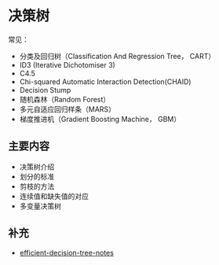 
# 决策树

常见：

- 分类及回归树（Classification And Regression Tree， CART）
- ID3 (Iterative Dichotomiser 3)
- C4.5
- Chi-squared Automatic Interaction Detection(CHAID)
- Decision Stump
- 随机森林（Random Forest）
- 多元自适应回归样条（MARS）
- 梯度推进机（Gradient Boosting Machine， GBM）



## 主要内容

- 决策树介绍
- 划分的标准
- 剪枝的方法
- 连续值和缺失值的对应
- 多变量决策树


## 补充

- [efficient-decision-tree-notes](https://github.com/wepe/efficient-decision-tree-notes)

